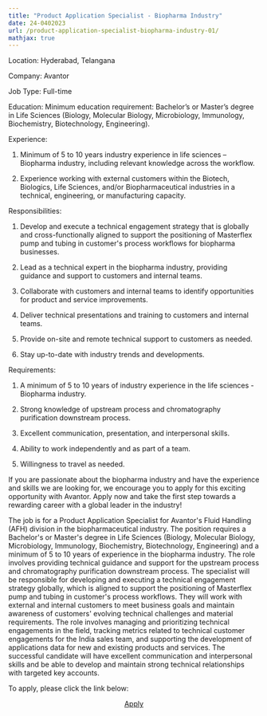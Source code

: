 ```yaml
---
title: "Product Application Specialist - Biopharma Industry"
date: 24-0402023
url: /product-application-specialist-biopharma-industry-01/
mathjax: true
---
```




Location: Hyderabad, Telangana

Company: Avantor

Job Type: Full-time

Education: Minimum education requirement: Bachelor’s or Master’s degree in Life Sciences (Biology, Molecular Biology, Microbiology, Immunology, Biochemistry, Biotechnology, Engineering).

Experience:

1) Minimum of 5 to 10 years industry experience in life sciences – Biopharma industry, including relevant knowledge across the workflow.

2) Experience working with external customers within the Biotech, Biologics, Life Sciences, and/or Biopharmaceutical industries in a technical, engineering, or manufacturing capacity.


Responsibilities:

1) Develop and execute a technical engagement strategy that is globally and cross-functionally aligned to support the positioning of Masterflex pump and tubing in customer's process workflows for biopharma businesses.

2) Lead as a technical expert in the biopharma industry, providing guidance and support to customers and internal teams.

3) Collaborate with customers and internal teams to identify opportunities for product and service improvements.

4) Deliver technical presentations and training to customers and internal teams.

5) Provide on-site and remote technical support to customers as needed.

6) Stay up-to-date with industry trends and developments.

Requirements:

1) A minimum of 5 to 10 years of industry experience in the life sciences - Biopharma industry.

2) Strong knowledge of upstream process and chromatography purification downstream process.

3) Excellent communication, presentation, and interpersonal skills.

4) Ability to work independently and as part of a team.

5) Willingness to travel as needed.

If you are passionate about the biopharma industry and have the experience and skills we are looking for, we encourage you to apply for this exciting opportunity with Avantor. Apply now and take the first step towards a rewarding career with a global leader in the industry!


The job is for a Product Application Specialist for Avantor's Fluid Handling (AFH) division in the biopharmaceutical industry. The position requires a Bachelor's or Master's degree in Life Sciences (Biology, Molecular Biology, Microbiology, Immunology, Biochemistry, Biotechnology, Engineering) and a minimum of 5 to 10 years of experience in the biopharma industry. The role involves providing technical guidance and support for the upstream process and chromatography purification downstream process. The specialist will be responsible for developing and executing a technical engagement strategy globally, which is aligned to support the positioning of Masterflex pump and tubing in customer's process workflows. They will work with external and internal customers to meet business goals and maintain awareness of customers' evolving technical challenges and material requirements. The role involves managing and prioritizing technical engagements in the field, tracking metrics related to technical customer engagements for the India sales team, and supporting the development of applications data for new and existing products and services. The successful candidate will have excellent communication and interpersonal skills and be able to develop and maintain strong technical relationships with targeted key accounts.

To apply, please click the link below:
<center>
  <a href="https://vwr.wd1.myworkdayjobs.com/en-US/avantorJobs/job/Hyderabad-IND/Product-Application-Specialist_R-148245?     ccuid=45831714796&source=Job_Board_Indeed&ittk=JPV2EWCN3K">Apply</a>
 </center>
